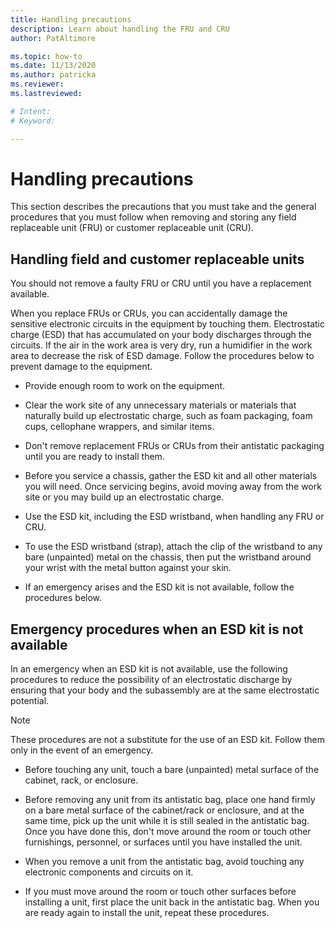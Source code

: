 ```yaml
---
title: Handling precautions
description: Learn about handling the FRU and CRU
author: PatAltimore

ms.topic: how-to
ms.date: 11/13/2020
ms.author: patricka
ms.reviewer: 
ms.lastreviewed: 

# Intent: 
# Keyword: 

---
```


# Handling precautions

This section describes the precautions that you must take and the
general procedures that you must follow when removing and storing any
field replaceable unit (FRU) or customer replaceable unit (CRU).

## Handling field and customer replaceable units

You should not remove a faulty FRU or CRU until you have a replacement
available.

When you replace FRUs or CRUs, you can accidentally damage the
sensitive electronic circuits in the equipment by touching
them. Electrostatic charge (ESD) that has accumulated on your body
discharges through the circuits. If the air in the work area is very
dry, run a humidifier in the work area to decrease the risk
of ESD damage. Follow the procedures below to prevent damage to the
equipment.

-   Provide enough room to work on the equipment.

-   Clear the work site of any unnecessary materials or materials that
    naturally build up electrostatic charge, such as foam packaging,
    foam cups, cellophane wrappers, and similar items.

-   Don't remove replacement FRUs or CRUs from their antistatic
    packaging until you are ready to install them.

-   Before you service a chassis, gather the ESD kit and all other
    materials you will need. Once servicing begins, avoid moving away
    from the work site or you may build up an electrostatic charge.

-   Use the ESD kit, including the ESD wristband, when handling any FRU
    or CRU.

-   To use the ESD wristband (strap), attach the clip of the wristband
    to any bare (unpainted) metal on the chassis, then put the wristband
    around your wrist with the metal button against your skin.

-   If an emergency arises and the ESD kit is not available, follow the
    procedures below.

## Emergency procedures when an ESD kit is not available

In an emergency when an ESD kit is not available, use the following
procedures to reduce the possibility of an electrostatic discharge by
ensuring that your body and the subassembly are at the same
electrostatic potential.

> [!NOTE]
> These procedures are not a substitute for the use of an ESD
kit. Follow them only in the event of an emergency.

-   Before touching any unit, touch a bare (unpainted) metal surface of
    the cabinet, rack, or enclosure.

-   Before removing any unit from its antistatic bag, place one hand
    firmly on a bare metal surface of the cabinet/rack or enclosure, and
    at the same time, pick up the unit while it is still sealed in the
    antistatic bag. Once you have done this, don't move around the room
    or touch other furnishings, personnel, or surfaces until you have
    installed the unit.

-   When you remove a unit from the antistatic bag, avoid touching any
    electronic components and circuits on it.

-   If you must move around the room or touch other surfaces before
    installing a unit, first place the unit back in the antistatic bag.
    When you are ready again to install the unit, repeat these
    procedures.


